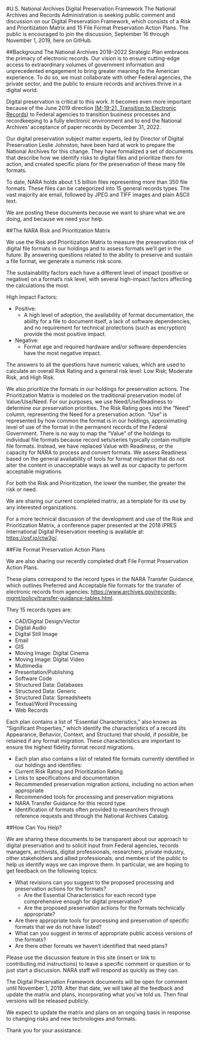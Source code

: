 #U.S. National Archives Digital Preservation Framework
The National Archives and Records Administration is seeking public comment and discussion on our Digital Preservation Framework, which consists of a Risk and Prioritization Matrix and 15 File Format Preservation Action Plans. The public is encouraged to join the discussion, September 16 through November 1, 2019, here on GitHub.
 
##Background
The National Archives 2018–2022 Strategic Plan embraces the primacy of electronic records. Our vision is to ensure cutting-edge access to extraordinary volumes of government informa­tion and unprecedented engagement to bring greater meaning to the American experience. To do so, we must collaborate with other Federal agencies, the private sector, and the public to ensure records and archives thrive in a digital world.
 
Digital preservation is critical to this work. It becomes even more important because of the June 2019 direction [(M-19-21, Transition to Electronic Records)](https://www.whitehouse.gov/wp-content/uploads/2019/06/M-19-21.pdf) to Federal agencies to transition business processes and recordkeeping to a fully electronic environment and to end the National Archives’ acceptance of paper records by December 31, 2022.
 
Our digital preservation subject matter experts, led by Director of Digital Preservation Leslie Johnston, have been hard at work to prepare the National Archives for this change. They have formalized a set of documents that describe how we identify risks to digital files and prioritize them for action, and created specific plans for the preservation of these many file formats.
 
To date, NARA holds about 1.5 billion files representing more than 350 file formats. These files can be categorized into 15 general records types. The vast majority are email, followed by JPEG and TIFF images and plain ASCII text.
 
We are posting these documents because we want to share what we are doing, and because we need your help.  
 
##The NARA Risk and Prioritization Matrix
 
We use the Risk and Prioritization Matrix to measure the preservation risk of digital file formats in our holdings and to assess formats we’ll get in the future. By answering questions related to the ability to preserve and sustain a file format, we generate a numeric risk score. 
 
The sustainability factors each have a different level of impact (positive or negative) on a format’s risk level, with several high-impact factors affecting the calculations the most.
 
High Impact Factors:
* Positive: 
  * A high level of adoption, the availability of format documentation, the ability for a file to document itself, a lack of software dependencies, and no requirement for technical protections (such as encryption) provide the most positive impact.
* Negative: 
  * Format age and required hardware and/or software dependencies have the most negative impact.
 
The answers to all the questions have numeric values, which are used to calculate an overall Risk Rating and a general risk level: Low Risk; Moderate Risk, and High Risk. 
 
We also prioritize the formats in our holdings for preservation actions. The Prioritization Matrix is modeled on the traditional preservation model of Value/Use/Need. For our purposes, we use Need/Use/Readiness to determine our preservation priorities. The Risk Rating goes into the “Need” column, representing the Need for a preservation action. “Use” is represented by how common the format is in our holdings, approximating level of use of the format in the permanent records of the Federal Government. There is no way to map the “Value” of the holdings to individual file formats because record sets/series typically contain multiple file formats. Instead, we have replaced Value with Readiness, or the capacity for NARA to process and convert formats. We assess Readiness based on the general availability of tools for format migration that do not alter the content in unacceptable ways as well as our capacity to perform acceptable migrations. 
 
For both the Risk and Prioritization, the lower the number, the greater the risk or need. 
 
We are sharing our current completed matrix, as a template for its use by any interested organizations.
 
For a more technical discussion of the development and use of the Risk and Prioritization Matrix, a conference paper presented at the 2018 iPRES International Digital Preservation meeting is available at: https://osf.io/ctw3g/. 
 
##File Format Preservation Action Plans
 
We are also sharing our recently completed draft File Format Preservation Action Plans. 
 
These plans correspond to the record types in the NARA Transfer Guidance, which outlines Preferred and Acceptable file formats for the transfer of electronic records from agencies:  https://www.archives.gov/records-mgmt/policy/transfer-guidance-tables.html. 
 
They 15 records types are:
 
* CAD/Digital Design/Vector
* Digital Audio
* Digital Still Image
* Email
* GIS
* Moving Image: Digital Cinema
* Moving Image: Digital Video
* Multimedia
* Presentation/Publishing
* Software Code
* Structured Data: Databases
* Structured Data: Generic
* Structured Data: Spreadsheets
* Textual/Word Processing
* Web Records
 
Each plan contains a list of “Essential Characteristics,” also known as “Significant Properties,” which identify the characteristics of a record (its Appearance, Behavior, Context, and Structure) that should, if possible, be retained if any format migration. These characteristics are important to ensure the highest fidelity format record migrations.   
 
* Each plan also contains a list of related file formats currently identified in our holdings and identifies:
* Current Risk Rating and Prioritization Rating
* Links to specifications and documentation
* Recommended preservation migration actions, including no action when appropriate
* Recommended tools for processing and preservation migrations
* NARA Transfer Guidance for this record type
* Identification of formats often provided to researchers through reference requests and through the National Archives Catalog.
 
##How Can You Help?
 
We are sharing these documents to be transparent about our approach to digital preservation and to solicit input from Federal agencies, records managers, archivists, digital professionals, researchers, private industry, other stakeholders and allied professionals, and members of the public to help us identify ways we can improve them. In particular, we are hoping to get feedback on the following topics:
 
* What revisions can you suggest to the proposed processing and preservation actions for the formats? 
  * Are the Essential Characteristics for each record type comprehensive enough for digital preservation? 
  * Are the proposed preservation actions for the formats technically appropriate?
* Are there appropriate tools for processing and preservation of specific formats that we do not have listed? 
* What can you suggest in terms of appropriate public access versions of the formats?
* Are there other formats we haven’t identified that need plans?
 
Please use the discussion feature in this site (insert or link to contributing.md instructions) to leave a specific comment or question or to just start a discussion. NARA staff will respond as quickly as they can.
 
The Digital Preservation Framework documents will be open for comment until November 1, 2019. After that date, we will take all the feedback and update the matrix and plans, incorporating what you've told us. Then final versions will be released publicly. 
 
We expect to update the matrix and plans on an ongoing basis in response to changing risks and new technologies and formats. 
 
Thank you for your assistance.

